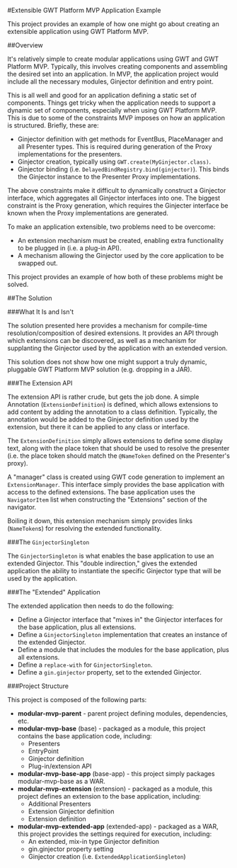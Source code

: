 #Extensible GWT Platform MVP Application Example

This project provides an example of how one might go about creating an
extensible application using GWT Platform MVP.

##Overview

It's relatively simple to create modular applications using GWT and GWT Platform MVP.  Typically,
this involves creating components and assembling the desired set into an application.  In MVP, the
application project would include all the necessary modules, Ginjector definition and entry point.

This is all well and good for an application defining a static set of components.  Things get tricky
when the application needs to support a dynamic set of components, especially when using GWT Platform MVP.
This is due to some of the constraints MVP imposes on how an application is structured.  Briefly, these are:

* Ginjector definition with get methods for EventBus, PlaceManager and all Presenter types.
  This is required during generation of the Proxy implementations for the presenters.
* Ginjector creation, typically using `GWT.create(MyGinjector.class)`.
* Ginjector binding (i.e. `DelayedBindRegistry.bind(ginjector)`).  This binds the Ginjector
  instance to the Presenter Proxy implementations.

The above constraints make it difficult to dynamically construct a Ginjector interface, which
aggregates all Ginjector interfaces into one.  The biggest constraint is the Proxy generation,
which requires the Ginjecter interface be known when the Proxy implementations are generated.

To make an application extensible, two problems need to be overcome:

* An extension mechanism must be created, enabling extra functionality to be plugged in (i.e. a plug-in API).
* A mechanism allowing the Ginjector used by the core application to be swapped out.

This project provides an example of how both of these problems might be solved.

##The Solution

###What It Is and Isn't

The solution presented here provides a mechanism for compile-time resolution/composition of
desired extensions.  It provides an API through which extensions can be discovered, as
well as a mechanism for supplanting the Ginjector used by the application with an extended
version.  

This solution does not show how one might support a truly dynamic, pluggable GWT Platform MVP
solution (e.g. dropping in a JAR).

###The Extension API

The extension API is rather crude, but gets the job done.  A simple Annotation (`ExtensionDefinition`) is defined, which
allows extensions to add content by adding the annotation to a class definition.  Typically,
the annotation would be added to the Ginjector definition used by the extension, but there it can
be applied to any class or interface.

The `ExtensionDefinition` simply allows extensions to define some display text, along with the
place token that should be used to resolve the presenter (i.e. the place token should match the `@NameToken` defined on
the Presenter's proxy).

A "manager" class is created using GWT code generation to implement an `ExtensionManager`.  This interface
simply provides the base application with access to the defined extensions.  The base application uses
the `NavigatorItem` list when constructing the "Extensions" section of the navigator.

Boiling it down, this extension mechanism simply provides links (`NameToken`s) for resolving the extended
functionality.

###The `GinjectorSingleton`

The `GinjectorSingleton` is what enables the base application to use an extended Ginjector.  This "double indirection,"
gives the extended application the ability to instantiate the specific Ginjector type that will be used
by the application.

###The "Extended" Application

The extended application then needs to do the following:
* Define a Ginjector interface that "mixes in" the Ginjector interfaces for the base application, plus all extensions.
* Define a `GinjectorSingleton` implementation that creates an instance of the extended Ginjector.
* Define a module that includes the modules for the base application, plus all extensions.
* Define a `replace-with` for `GinjectorSingleton`.
* Define a `gin.ginjector` property, set to the extended Ginjector.

###Project Structure

This project is composed of the following parts:

* **modular-mvp-parent** - parent project defining modules, dependencies, etc.
* **modular-mvp-base** (base) - packaged as a module, this project contains the base application code, including:
  * Presenters
  * EntryPoint
  * Ginjector definition
  * Plug-in/extension API
* **modular-mvp-base-app** (base-app) - this project simply packages modular-mvp-base as a WAR. 
* **modular-mvp-extension** (extension) - packaged as a module, this project defines an extension to the base application, including:
  * Additional Presenters
  * Extension Ginjector definition
  * Extension definition
* **modular-mvp-extended-app** (extended-app) - packaged as a WAR, this project provides the settings required for execution, including:
  * An extended, mix-in type Ginjector definition
  * gin.ginjector property setting
  * Ginjector creation (i.e. `ExtendedApplicationSingleton`)
